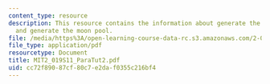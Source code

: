 ```yaml
---
content_type: resource
description: This resource contains the information about generate the internal subdivision
  and generate the moon pool.
file: /media/https%3A/open-learning-course-data-rc.s3.amazonaws.com/2-019-design-of-ocean-systems-spring-2011/cc72f89087cf80c7e2daf0355c216bf4_MIT2_019S11_ParaTut2.pdf
file_type: application/pdf
resourcetype: Document
title: MIT2_019S11_ParaTut2.pdf
uid: cc72f890-87cf-80c7-e2da-f0355c216bf4
---
```

